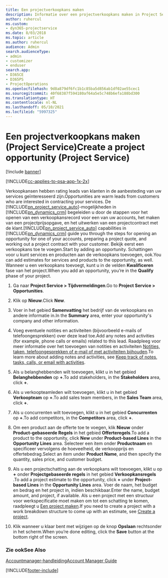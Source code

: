 ```yaml
---
title: Een projectverkoopkans maken
description: Informatie over een projectverkoopkans maken in Project Service
author: ruhercul
ms.custom:
- dyn365-projectservice
ms.date: 8/03/2018
ms.topic: article
ms.author: ruhercul
audience: Admin
search.audienceType:
- admin
- customizer
- enduser
search.app:
- D365CE
- D365PS
- ProjectOperations
ms.openlocfilehash: 9d8a879df6fc1b1c85ba5d856ab1df02ae55cec1
ms.sourcegitcommit: 40f68387f594180af64a5e5c748b6efa188bd300
ms.translationtype: HT
ms.contentlocale: nl-NL
ms.lasthandoff: 05/10/2021
ms.locfileid: "5997325"
---
```

# <a name="create-a-project-opportunity-project-service"></a><span data-ttu-id="03ab6-103">Een projectverkoopkans maken (Project Service)</span><span class="sxs-lookup"><span data-stu-id="03ab6-103">Create a project opportunity (Project Service)</span></span>

[!include [banner](../includes/psa-now-project-operations.md)]

[!INCLUDE[cc-applies-to-psa-app-1x-2x](../includes/cc-applies-to-psa-app-1x-2x.md)]

<span data-ttu-id="03ab6-104">Verkoopkansen hebben rating leads van klanten in de aanbesteding van uw services geïnteresseerd zijn.</span><span class="sxs-lookup"><span data-stu-id="03ab6-104">Opportunities are warm leads from customers who are interested in contracting your services.</span></span> <span data-ttu-id="03ab6-105">De [!INCLUDE[pn_project_service_auto](../includes/pn-project-service-auto.md)]-mogelijkheden in [!INCLUDE[pn_dynamics_crm](../includes/pn-dynamics-crm.md)] begeleiden u door de stappen voor het openen van een verkoopkansrecord voor een van uw accounts, het maken van een projectprijsopgave, en het uitwerken van een projectcontract met de klant.</span><span class="sxs-lookup"><span data-stu-id="03ab6-105">[!INCLUDE[pn_project_service_auto](../includes/pn-project-service-auto.md)] capabilities in [!INCLUDE[pn_dynamics_crm](../includes/pn-dynamics-crm.md)] guide you through the steps for opening an opportunity for one of your accounts, preparing a project quote, and working out a project contract with your customer.</span></span> <span data-ttu-id="03ab6-106">Bekijk eerst een verkoopkans toe te voegen.</span><span class="sxs-lookup"><span data-stu-id="03ab6-106">Start by adding an opportunity.</span></span> <span data-ttu-id="03ab6-107">Schattingen voor u kunt services en producten aan de verkoopkans toevoegen, ook.</span><span class="sxs-lookup"><span data-stu-id="03ab6-107">You can add estimates for services and products to the opportunity, as well.</span></span> <span data-ttu-id="03ab6-108">Wanneer u een verkoopkans toevoegt, kunt u in de velden **Kwalificeren** fase van het project.</span><span class="sxs-lookup"><span data-stu-id="03ab6-108">When you add an opportunity, you’re in the **Qualify** phase of your project.</span></span>  
  
1.  <span data-ttu-id="03ab6-109">Ga naar **Project Service > Tijdvermeldingen**.</span><span class="sxs-lookup"><span data-stu-id="03ab6-109">Go to **Project Service > Opportunities**.</span></span>  
  
2.  <span data-ttu-id="03ab6-110">Klik op **Nieuw**.</span><span class="sxs-lookup"><span data-stu-id="03ab6-110">Click **New**.</span></span>  
  
3.  <span data-ttu-id="03ab6-111">Voer in het gebied **Samenvatting** het bedrijf van de verkoopkans en andere informatie in.</span><span class="sxs-lookup"><span data-stu-id="03ab6-111">In the **Summary** area, enter your opportunity's company and other information.</span></span>  
  
4.  <span data-ttu-id="03ab6-112">Voeg eventuele notities en activiteiten (bijvoorbeeld e-mails of telefoongesprekken) over deze lead toe.</span><span class="sxs-lookup"><span data-stu-id="03ab6-112">Add any notes and activities (for example, phone calls or emails) related to this lead.</span></span> <span data-ttu-id="03ab6-113">Raadpleeg voor meer informatie over het toevoegen van notities en activiteiten [Notities, taken, telefoongesprekken of e-mail of met activiteiten bijhouden](/dynamics365/customerengagement/on-premises/basics/work-with-activities).</span><span class="sxs-lookup"><span data-stu-id="03ab6-113">To learn more about adding notes and activities, see [Keep track of notes, tasks, calls, or email with activities](/dynamics365/customerengagement/on-premises/basics/work-with-activities).</span></span>  
  
5.  <span data-ttu-id="03ab6-114">Als u belanghebbenden wilt toevoegen, klikt u in het gebied **Belanghebbenden** op **+**.</span><span class="sxs-lookup"><span data-stu-id="03ab6-114">To add stakeholders, in the **Stakeholders** area, click **+**.</span></span>  
  
6.  <span data-ttu-id="03ab6-115">Als u verkoopteamleden wilt toevoegen, klikt u in het gebied **Verkoopteam** op **+**.</span><span class="sxs-lookup"><span data-stu-id="03ab6-115">To add sales team members, in the **Sales Team** area, click **+**.</span></span>  
  
7.  <span data-ttu-id="03ab6-116">Als u concurrenten wilt toevoegen, klikt u in het gebied **Concurrenten** op **+**.</span><span class="sxs-lookup"><span data-stu-id="03ab6-116">To add competitors, in the **Competitors** area, click **+**.</span></span>  
  
8.  <span data-ttu-id="03ab6-117">Om een product aan de offerte toe te voegen, klik **Nieuw** onder **Product-gebaseerde Regels** in het gebied **Offerteregels**.</span><span class="sxs-lookup"><span data-stu-id="03ab6-117">To add a product to the opportunity, click **New** under **Product-based Lines** in the **Opportunity Lines** area.</span></span> <span data-ttu-id="03ab6-118">Selecteer een item onder **Productnaam** en specificeer vervolgens de hoeveelheid, de verkoopprijs en offertebedrag.</span><span class="sxs-lookup"><span data-stu-id="03ab6-118">Select an item under **Product Name**, and then specify the quantity, sales price, and customer budget.</span></span>  
  
9. <span data-ttu-id="03ab6-119">Als u een projectschatting aan de verkoopkans wilt toevoegen, klikt u op **+** onder **Projectgebaseerde regels** in het gebied **Verkoopkansregels** .</span><span class="sxs-lookup"><span data-stu-id="03ab6-119">To add a project estimate to the opportunity, click **+** under **Project-based Lines** in the **Opportunity Lines** area.</span></span> <span data-ttu-id="03ab6-120">Voer de naam, het budget en bedrag en het project in, indien beschikbaar.</span><span class="sxs-lookup"><span data-stu-id="03ab6-120">Enter the name, budget amount, and project, if available.</span></span> <span data-ttu-id="03ab6-121">Als u een project met een structuur voor werkspecificatie moet maken om tot een schatting te komen, raadpleegt u [Een project maken](../psa/create-project.md).</span><span class="sxs-lookup"><span data-stu-id="03ab6-121">If you need to create a project with a work breakdown structure to come up with an estimate, see [Create a project](../psa/create-project.md).</span></span>  
  
10. <span data-ttu-id="03ab6-122">Klik wanneer u klaar bent met wijzigen op de knop **Opslaan** rechtsonder in het scherm.</span><span class="sxs-lookup"><span data-stu-id="03ab6-122">When you’re done editing, click the **Save** button at the bottom right of the screen.</span></span>  
  
### <a name="see-also"></a><span data-ttu-id="03ab6-123">Zie ook</span><span class="sxs-lookup"><span data-stu-id="03ab6-123">See Also</span></span>  
 [<span data-ttu-id="03ab6-124">Accountmanager-handleiding</span><span class="sxs-lookup"><span data-stu-id="03ab6-124">Account Manager Guide</span></span>](../psa/account-manager-guide.md)


[!INCLUDE[footer-include](../includes/footer-banner.md)]